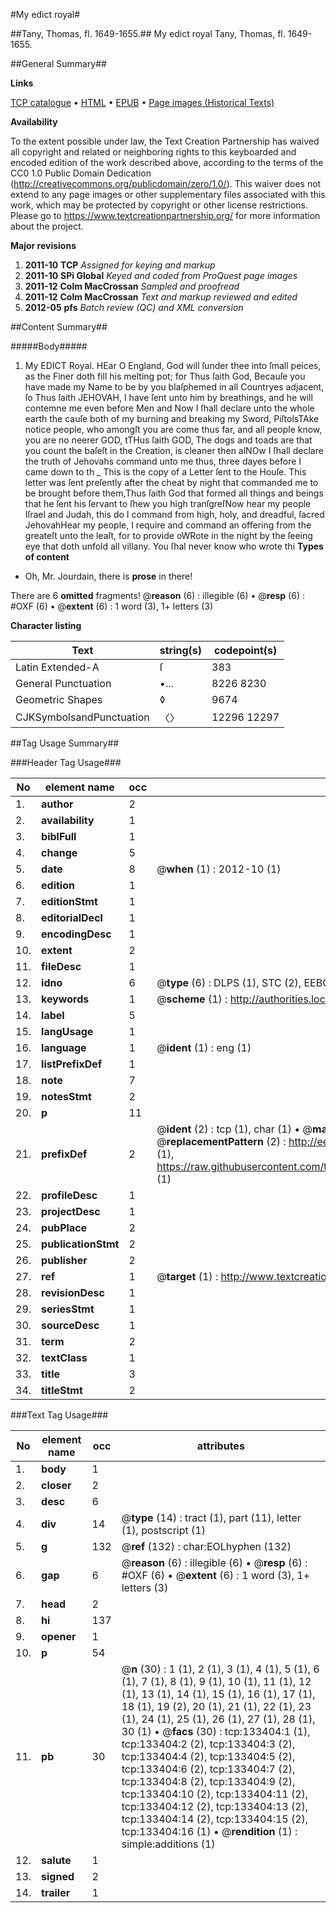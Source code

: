 #My edict royal#

##Tany, Thomas, fl. 1649-1655.##
My edict royal
Tany, Thomas, fl. 1649-1655.

##General Summary##

**Links**

[TCP catalogue](http://www.ota.ox.ac.uk/tcp/)  • 
[HTML](http://tei.it.ox.ac.uk/tcp/Texts-HTML/free/A94/A94532.html)  • 
[EPUB](http://tei.it.ox.ac.uk/tcp/Texts-EPUB/free/A94/A94532.epub) • 
[Page images (Historical Texts)](https://historicaltexts.jisc.ac.uk/eebo-99897965e)

**Availability**

To the extent possible under law, the Text Creation Partnership has waived all copyright and related or neighboring rights to this keyboarded and encoded edition of the work described above, according to the terms of the CC0 1.0 Public Domain Dedication (http://creativecommons.org/publicdomain/zero/1.0/). This waiver does not extend to any page images or other supplementary files associated with this work, which may be protected by copyright or other license restrictions. Please go to https://www.textcreationpartnership.org/ for more information about the project.

**Major revisions**

1. __2011-10__ __TCP__ *Assigned for keying and markup*
1. __2011-10__ __SPi Global__ *Keyed and coded from ProQuest page images*
1. __2011-12__ __Colm MacCrossan__ *Sampled and proofread*
1. __2011-12__ __Colm MacCrossan__ *Text and markup reviewed and edited*
1. __2012-05__ __pfs__ *Batch review (QC) and XML conversion*

##Content Summary##

#####Body#####

1. My EDICT Royal.
HEar O England, God will ſunder thee into ſmall peices, as the Finer doth fill his melting pot; for Thus ſaith God, Becauſe you have made my Name to be by you blaſphemed in all Countryes adjacent, ſo Thus ſaith JEHOVAH, I have ſent unto him by breathings, and he will contemne me even before Men and Now I ſhall declare unto the whole earth the cauſe both of my burning and breaking my Sword, PiſtolsTAke notice people, who amongſt you are come thus far, and all people know, you are no neerer GOD, tTHus ſaith GOD, The dogs and toads are that you count the baſeſt in the Creation, is cleaner then alNOw I ſhall declare the truth of Jehovahs command unto me thus, three dayes before I came down to th
    _ This is the copy of a Letter ſent to the Houſe.
This letter was ſent preſently after the cheat by night that commanded me to be brought before them,Thus ſaith God that formed all things and beings that he ſent his ſervant to ſhew you high tranſgreſNow hear my people Iſrael and Judah, this do I command from high, holy, and dreadful, ſacred JehovahHear my people, I require and command an offering from the greateſt unto the leaſt, for to provide oWRote in the night by the ſeeing eye that doth unfold all villany. You ſhal never know who wrote thi
**Types of content**

  * Oh, Mr. Jourdain, there is **prose** in there!

There are 6 **omitted** fragments! 
 @__reason__ (6) : illegible (6)  •  @__resp__ (6) : #OXF (6)  •  @__extent__ (6) : 1 word (3), 1+ letters (3)

**Character listing**


|Text|string(s)|codepoint(s)|
|---|---|---|
|Latin Extended-A|ſ|383|
|General Punctuation|•…|8226 8230|
|Geometric Shapes|◊|9674|
|CJKSymbolsandPunctuation|〈〉|12296 12297|

##Tag Usage Summary##

###Header Tag Usage###

|No|element name|occ|attributes|
|---|---|---|---|
|1.|__author__|2||
|2.|__availability__|1||
|3.|__biblFull__|1||
|4.|__change__|5||
|5.|__date__|8| @__when__ (1) : 2012-10 (1)|
|6.|__edition__|1||
|7.|__editionStmt__|1||
|8.|__editorialDecl__|1||
|9.|__encodingDesc__|1||
|10.|__extent__|2||
|11.|__fileDesc__|1||
|12.|__idno__|6| @__type__ (6) : DLPS (1), STC (2), EEBO-CITATION (1), PROQUEST (1), VID (1)|
|13.|__keywords__|1| @__scheme__ (1) : http://authorities.loc.gov/ (1)|
|14.|__label__|5||
|15.|__langUsage__|1||
|16.|__language__|1| @__ident__ (1) : eng (1)|
|17.|__listPrefixDef__|1||
|18.|__note__|7||
|19.|__notesStmt__|2||
|20.|__p__|11||
|21.|__prefixDef__|2| @__ident__ (2) : tcp (1), char (1)  •  @__matchPattern__ (2) : ([0-9\-]+):([0-9IVX]+) (1), (.+) (1)  •  @__replacementPattern__ (2) : http://eebo.chadwyck.com/downloadtiff?vid=$1&page=$2 (1), https://raw.githubusercontent.com/textcreationpartnership/Texts/master/tcpchars.xml#$1 (1)|
|22.|__profileDesc__|1||
|23.|__projectDesc__|1||
|24.|__pubPlace__|2||
|25.|__publicationStmt__|2||
|26.|__publisher__|2||
|27.|__ref__|1| @__target__ (1) : http://www.textcreationpartnership.org/docs/. (1)|
|28.|__revisionDesc__|1||
|29.|__seriesStmt__|1||
|30.|__sourceDesc__|1||
|31.|__term__|2||
|32.|__textClass__|1||
|33.|__title__|3||
|34.|__titleStmt__|2||


###Text Tag Usage###

|No|element name|occ|attributes|
|---|---|---|---|
|1.|__body__|1||
|2.|__closer__|2||
|3.|__desc__|6||
|4.|__div__|14| @__type__ (14) : tract (1), part (11), letter (1), postscript (1)|
|5.|__g__|132| @__ref__ (132) : char:EOLhyphen (132)|
|6.|__gap__|6| @__reason__ (6) : illegible (6)  •  @__resp__ (6) : #OXF (6)  •  @__extent__ (6) : 1 word (3), 1+ letters (3)|
|7.|__head__|2||
|8.|__hi__|137||
|9.|__opener__|1||
|10.|__p__|54||
|11.|__pb__|30| @__n__ (30) : 1 (1), 2 (1), 3 (1), 4 (1), 5 (1), 6 (1), 7 (1), 8 (1), 9 (1), 10 (1), 11 (1), 12 (1), 13 (1), 14 (1), 15 (1), 16 (1), 17 (1), 18 (1), 19 (2), 20 (1), 21 (1), 22 (1), 23 (1), 24 (1), 25 (1), 26 (1), 27 (1), 28 (1), 30 (1)  •  @__facs__ (30) : tcp:133404:1 (1), tcp:133404:2 (2), tcp:133404:3 (2), tcp:133404:4 (2), tcp:133404:5 (2), tcp:133404:6 (2), tcp:133404:7 (2), tcp:133404:8 (2), tcp:133404:9 (2), tcp:133404:10 (2), tcp:133404:11 (2), tcp:133404:12 (2), tcp:133404:13 (2), tcp:133404:14 (2), tcp:133404:15 (2), tcp:133404:16 (1)  •  @__rendition__ (1) : simple:additions (1)|
|12.|__salute__|1||
|13.|__signed__|2||
|14.|__trailer__|1||
